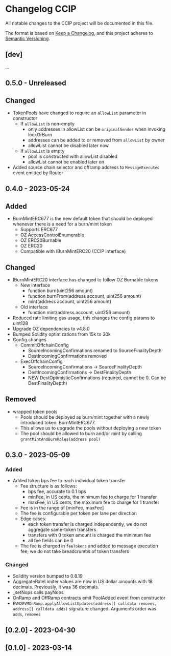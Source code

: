 # Changelog CCIP

All notable changes to the CCIP project will be documented in this file.

The format is based on [Keep a Changelog](https://keepachangelog.com/en/1.0.0/),
and this project adheres to [Semantic Versioning](https://semver.org/spec/v2.0.0.html).

<!-- unreleased -->
## [dev]

...


## 0.5.0 - Unreleased

## Changed

- TokenPools have changed to require an `allowList` parameter in constructor
  - If `allowList` is non-empty
    - only addresses in allowList can be `originalSender` when invoking lockOrBurn
    - addresses can be added to or removed from `allowList` by owner
    - allowList cannot be disabled later now
  - If `allowList` is empty
    - pool is constructed with allowList disabled
    - allowList cannot be enabled later on
- Added source chain selector and offramp address to `MessageExecuted` event emitted by Router

## 0.4.0 - 2023-05-24

## Added

- BurnMintERC677 is the new default token that should be deployed whenever there is a need for a burn/mint token
  - Supports ERC677
  - OZ AccessControlEnumerable
  - OZ ERC20Burnable
  - OZ ERC20
  - Compatible with IBurnMintERC20 (CCIP interface)

## Changed

- IBurnMintERC20 interface has changed to follow OZ Burnable tokens
  - New interface
    - function burn(uint256 amount)
    - function burnFrom(address account, uint256 amount)
    - mint(address account, uint256 amount)
  - Old interface
    - function mint(address account, uint256 amount)
- Reduced rate limiting gas usage, this changes the config params to uint128
- Upgrade OZ dependencies to v4.8.0
- Bumped Solidity optimizations from 15k to 30k
- Config changes
  - CommitOffchainConfig
    - SourceIncomingConfirmations renamed to SourceFinalityDepth
    - DestIncomingConfirmations removed
  - ExecOffchainConfig
    - SourceIncomingConfirmations -> SourceFinalityDepth
    - DestIncomingConfirmations -> DestFinalityDepth
    - NEW DestOptimisticConfirmations (required, cannot be 0. Can be DestFinalityDepth)

## Removed

- wrapped token pools
  - Pools should be deployed as burn/mint together with a newly introduced token: BurnMintERC677.
  - This allows us to upgrade the pools without deploying a new token
  - The pool should be allowed to burn and/or mint by calling `grantMintAndBurnRoles(address pool)`


## 0.3.0 - 2023-05-09

### Added
- Added token bps fee to each individual token transfer
  - Fee structure is as follows:
    - bps fee, accurate to 0.1 bps
    - minFee, in US cents, the minimum fee to charge for 1 transfer
    - maxFee, in US cents, the maximum fee to charge for 1 transfer
  - Fee is in the range of [minFee, maxFee] 
  - The fee is configurable per token per lane per direction
  - Edge cases:
    - each token transfer is charged independently, we do not aggregate same-token transfers
    - transfers with 0 token amount is charged the minimum fee
    - all fee fields can be 0
  - The fee is charged in `feeTokens` and added to message execution fee; we do not take breadcrumbs of token transfers

### Changed

- Solidity version bumped to 0.8.19
- AggregateRateLimiter values are now in US dollar amounts with 18 decimals. Previously, it was 36 decimals.
- _setNops calls payNops 
- OnRamp and OffRamp contracts emit PoolAdded event from constructor 
- `EVM2EVMOnRamp.applyAllowListUpdates(address[] calldata removes, address[] calldata adds)` signature changed. Arguments order was `adds`, `removes`

## [0.2.0] - 2023-04-30
## [0.1.0] - 2023-03-14
